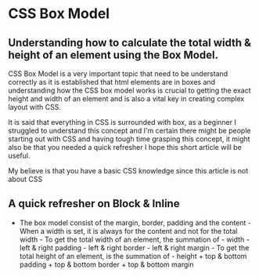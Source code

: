 # CSS Box Model
## Understanding how to calculate the total width & height of an element using the Box Model.

CSS Box Model is a very important topic that need to be understand correctly as it is established that html elements are in boxes and understanding how the CSS box model works is crucial to getting the exact height and width of an element and is also a vital key in creating complex layout with CSS.

It is said that everything in CSS is surrounded with box, as a beginner I struggled to understand this concept and I'm certain there might be people starting out with CSS and having tough time grasping this concept, it might also be that you needed a quick refresher I hope this short article will be useful.

My believe is that you have a basic CSS knowledge since this article is not about CSS  

## A quick refresher on Block & Inline

- The box model consist of the margin, border, padding and the content
		- When a width is set, it is always for the content and not for the total width
		- To get the total width of an element, the summation of
			- width
			- left & right padding
			- left & right border
			- left & right margin
		- To get the total height of an element, is the summation of 
		- height + top & bottom padding + top & bottom border + top & bottom margin